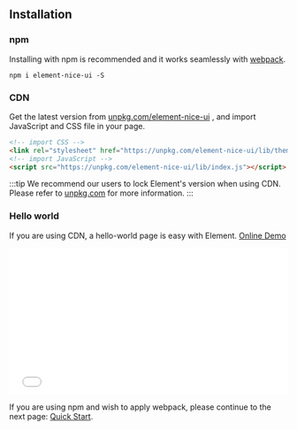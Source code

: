 ## Installation

### npm

Installing with npm is recommended and it works seamlessly with [webpack](https://webpack.js.org/).

```shell
npm i element-nice-ui -S
```

### CDN

Get the latest version from [unpkg.com/element-nice-ui](https://unpkg.com/element-nice-ui/) , and import JavaScript and CSS file in your page.

```html
<!-- import CSS -->
<link rel="stylesheet" href="https://unpkg.com/element-nice-ui/lib/theme-chalk/index.css">
<!-- import JavaScript -->
<script src="https://unpkg.com/element-nice-ui/lib/index.js"></script>
```

:::tip
We recommend our users to lock Element's version when using CDN. Please refer to [unpkg.com](https://unpkg.com) for more information.
:::

### Hello world

If you are using CDN, a hello-world page is easy with Element. [Online Demo](https://codepen.io/ziyoung/pen/rRKYpd)

<iframe height="265" style="width: 100%;" scrolling="no" title="Element demo" src="//codepen.io/ziyoung/embed/rRKYpd/?height=265&theme-id=light&default-tab=html" frameborder="no" allowtransparency="true" allowfullscreen="true">
  See the Pen <a href='https://codepen.io/ziyoung/pen/rRKYpd/'>Element demo</a> by hetech
  (<a href='https://codepen.io/ziyoung'>@ziyoung</a>) on <a href='https://codepen.io'>CodePen</a>.
</iframe>

If you are using npm and wish to apply webpack, please continue to the next page: [Quick Start](/#/en-US/component/quickstart).
